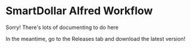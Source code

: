 # SmartDollar Alfred Workflow

Sorry! There's lots of documenting to do here

In the meantime, go to the Releases tab and download the latest version!
